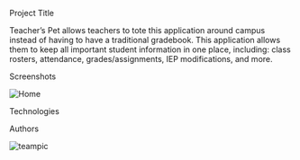 Project Title

Teacher’s Pet allows teachers to tote this application around campus instead of having to have a traditional gradebook. This application allows them to keep all important student information in one place, including: class rosters, attendance, grades/assignments, IEP modifications, and more.

Screenshots

![Home](https://cloud.githubusercontent.com/assets/11364825/24481627/9ba34362-14b9-11e7-93ae-2d959c85794e.png)


Technologies



Authors

![teampic](https://cloud.githubusercontent.com/assets/11364825/24482479/6ad24372-14bf-11e7-885b-b24a68607ff4.png)

